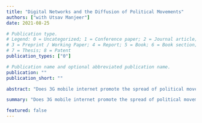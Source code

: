 ```yaml
---
title: "Digital Networks and the Diffusion of Political Movements"
authors: ["with Utsav Manjeer"] 
date: 2021-08-25

# Publication type.
# Legend: 0 = Uncategorized; 1 = Conference paper; 2 = Journal article;
# 3 = Preprint / Working Paper; 4 = Report; 5 = Book; 6 = Book section;
# 7 = Thesis; 8 = Patent
publication_types: ["0"]

# Publication name and optional abbreviated publication name.
publication: ""
publication_short: ""

abstract: "Does 3G mobile internet promote the spread of political movements in and across countries?"

summary: "Does 3G mobile internet promote the spread of political movements in and across countries?"

featured: false
---
```

